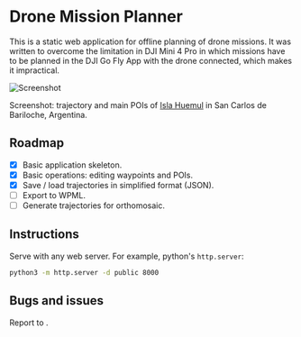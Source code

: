 # Drone Mission Planner

This is a static web application for offline planning of drone missions. It was written to overcome the limitation in DJI Mini 4 Pro in which missions have to be planned in the DJI Go Fly App with the drone connected, which makes it impractical. 

![Screenshot](./doc/assets/screenshot.png)

Screenshot: trajectory and main POIs of [Isla Huemul](https://es.wikipedia.org/wiki/Isla_Huemul) in San Carlos de Bariloche, Argentina.

## Roadmap

- [x] Basic application skeleton.
- [x] Basic operations: editing waypoints and POIs.
- [x] Save / load trajectories in simplified format (JSON).
- [ ] Export to WPML.
- [ ] Generate trajectories for orthomosaic.

## Instructions

Serve with any web server. For example, python's `http.server`:

~~~bash
python3 -m http.server -d public 8000
~~~

## Bugs and issues

Report to []().